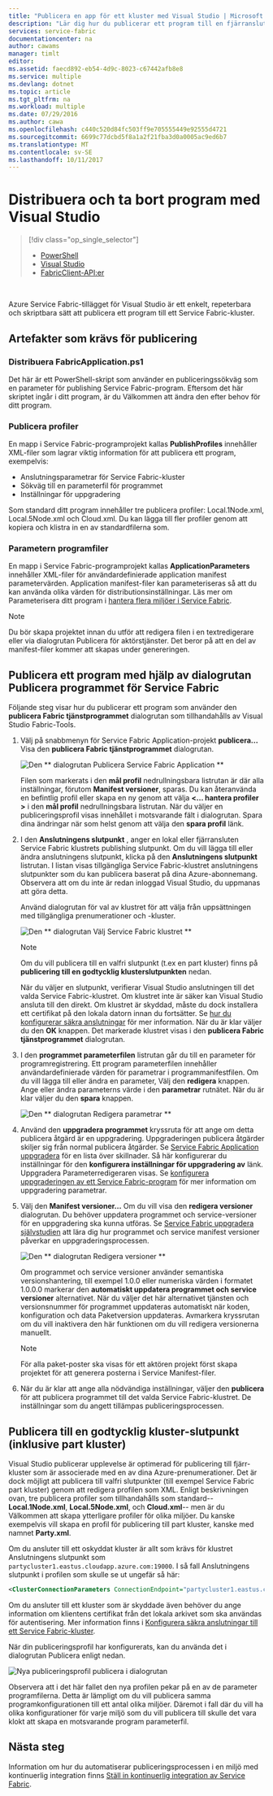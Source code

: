 ```yaml
---
title: "Publicera en app för ett kluster med Visual Studio | Microsoft Docs"
description: "Lär dig hur du publicerar ett program till en fjärransluten service fabric-kluster med hjälp av Visual Studio."
services: service-fabric
documentationcenter: na
author: cawams
manager: timlt
editor: 
ms.assetid: faecd892-eb54-4d9c-8023-c67442afb8e8
ms.service: multiple
ms.devlang: dotnet
ms.topic: article
ms.tgt_pltfrm: na
ms.workload: multiple
ms.date: 07/29/2016
ms.author: cawa
ms.openlocfilehash: c440c520d84fc503ff9e705555449e92555d4721
ms.sourcegitcommit: 6699c77dcbd5f8a1a2f21fba3d0a0005ac9ed6b7
ms.translationtype: MT
ms.contentlocale: sv-SE
ms.lasthandoff: 10/11/2017
---
```

# <a name="deploy-and-remove-applications-using-visual-studio"></a>Distribuera och ta bort program med Visual Studio
> [!div class="op_single_selector"]
> * [PowerShell](service-fabric-deploy-remove-applications.md)
> * [Visual Studio](service-fabric-publish-app-remote-cluster.md)
> * [FabricClient-API:er](service-fabric-deploy-remove-applications-fabricclient.md)
> 
> 

<br/>

Azure Service Fabric-tillägget för Visual Studio är ett enkelt, repeterbara och skriptbara sätt att publicera ett program till ett Service Fabric-kluster.

## <a name="the-artifacts-required-for-publishing"></a>Artefakter som krävs för publicering
### <a name="deploy-fabricapplicationps1"></a>Distribuera FabricApplication.ps1
Det här är ett PowerShell-skript som använder en publiceringssökväg som en parameter för publishing Service Fabric-program. Eftersom det här skriptet ingår i ditt program, är du Välkommen att ändra den efter behov för ditt program.

### <a name="publish-profiles"></a>Publicera profiler
En mapp i Service Fabric-programprojekt kallas **PublishProfiles** innehåller XML-filer som lagrar viktig information för att publicera ett program, exempelvis:

* Anslutningsparametrar för Service Fabric-kluster
* Sökväg till en parameterfil för programmet
* Inställningar för uppgradering

Som standard ditt program innehåller tre publicera profiler: Local.1Node.xml, Local.5Node.xml och Cloud.xml. Du kan lägga till fler profiler genom att kopiera och klistra in en av standardfilerna som.

### <a name="application-parameter-files"></a>Parametern programfiler
En mapp i Service Fabric-programprojekt kallas **ApplicationParameters** innehåller XML-filer för användardefinierade application manifest parametervärden. Application manifest-filer kan parameteriseras så att du kan använda olika värden för distributionsinställningar. Läs mer om Parameterisera ditt program i [hantera flera miljöer i Service Fabric](service-fabric-manage-multiple-environment-app-configuration.md).

> [!NOTE]
> Du bör skapa projektet innan du utför att redigera filen i en textredigerare eller via dialogrutan Publicera för aktörstjänster. Det beror på att en del av manifest-filer kommer att skapas under genereringen.

## <a name="to-publish-an-application-using-the-publish-service-fabric-application-dialog-box"></a>Publicera ett program med hjälp av dialogrutan Publicera programmet för Service Fabric
Följande steg visar hur du publicerar ett program som använder den **publicera Fabric tjänstprogrammet** dialogrutan som tillhandahålls av Visual Studio Fabric-Tools.

1. Välj på snabbmenyn för Service Fabric Application-projekt **publicera...** Visa den **publicera Fabric tjänstprogrammet** dialogrutan.
   
    ![Den ** dialogrutan Publicera Service Fabric Application **][0]
   
    Filen som markerats i den **mål profil** nedrullningsbara listrutan är där alla inställningar, förutom **Manifest versioner**, sparas. Du kan återanvända en befintlig profil eller skapa en ny genom att välja **<... hantera profiler >** i den **mål profil** nedrullningsbara listrutan. När du väljer en publiceringsprofil visas innehållet i motsvarande fält i dialogrutan. Spara dina ändringar när som helst genom att välja den **spara profil** länk.    
2. I den **Anslutningens slutpunkt** , anger en lokal eller fjärransluten Service Fabric klustrets publishing slutpunkt. Om du vill lägga till eller ändra anslutningens slutpunkt, klicka på den **Anslutningens slutpunkt** listrutan. I listan visas tillgängliga Service Fabric-klustret anslutningens slutpunkter som du kan publicera baserat på dina Azure-abonnemang. Observera att om du inte är redan inloggad Visual Studio, du uppmanas att göra detta.
   
    Använd dialogrutan för val av klustret för att välja från uppsättningen med tillgängliga prenumerationer och -kluster.
   
    ![Den ** dialogrutan Välj Service Fabric klustret **][1]
   
   > [!NOTE]
   > Om du vill publicera till en valfri slutpunkt (t.ex en part kluster) finns på **publicering till en godtycklig klusterslutpunkten** nedan.
   > 
   > 
   
    När du väljer en slutpunkt, verifierar Visual Studio anslutningen till det valda Service Fabric-klustret. Om klustret inte är säker kan Visual Studio ansluta till den direkt. Om klustret är skyddad, måste du dock installera ett certifikat på den lokala datorn innan du fortsätter. Se [hur du konfigurerar säkra anslutningar](service-fabric-visualstudio-configure-secure-connections.md) för mer information. När du är klar väljer du den **OK** knappen. Det markerade klustret visas i den **publicera Fabric tjänstprogrammet** dialogrutan.
3. I den **programmet parameterfilen** listrutan går du till en parameter för programregistrering. Ett program parameterfilen innehåller användardefinierade värden för parametrar i programmanifestfilen. Om du vill lägga till eller ändra en parameter, Välj den **redigera** knappen. Ange eller ändra parameterns värde i den **parametrar** rutnätet. När du är klar väljer du den **spara** knappen.
   
    ![Den ** dialogrutan Redigera parametrar **][2]
4. Använd den **uppgradera programmet** kryssruta för att ange om detta publicera åtgärd är en uppgradering. Uppgraderingen publicera åtgärder skiljer sig från normal publicera åtgärder. Se [Service Fabric Application uppgradera](service-fabric-application-upgrade.md) för en lista över skillnader. Så här konfigurerar du inställningar för den **konfigurera inställningar för uppgradering av** länk. Uppgradera Parameterredigeraren visas. Se [konfigurera uppgraderingen av ett Service Fabric-program](service-fabric-visualstudio-configure-upgrade.md) för mer information om uppgradering parametrar.
5. Välj den **Manifest versioner...** Om du vill visa den **redigera versioner** dialogrutan. Du behöver uppdatera programmet och service-versioner för en uppgradering ska kunna utföras. Se [Service Fabric uppgradera självstudien](service-fabric-application-upgrade-tutorial.md) att lära dig hur programmet och service manifest versioner påverkar en uppgraderingsprocessen.
   
    ![Den ** dialogrutan Redigera versioner **][3]
   
    Om programmet och service versioner använder semantiska versionshantering, till exempel 1.0.0 eller numeriska värden i formatet 1.0.0.0 markerar den **automatiskt uppdatera programmet och service versioner** alternativet. När du väljer det här alternativet tjänsten och versionsnummer för programmet uppdateras automatiskt när koden, konfiguration och data Paketversion uppdateras. Avmarkera kryssrutan om du vill inaktivera den här funktionen om du vill redigera versionerna manuellt.
   
   > [!NOTE]
   > För alla paket-poster ska visas för ett aktören projekt först skapa projektet för att generera posterna i Service Manifest-filer.
   > 
   > 
6. När du är klar att ange alla nödvändiga inställningar, väljer den **publicera** för att publicera programmet till det valda Service Fabric-klustret. De inställningar som du angett tillämpas publiceringsprocessen.

## <a name="publish-to-an-arbitrary-cluster-endpoint-including-party-clusters"></a>Publicera till en godtycklig kluster-slutpunkt (inklusive part kluster)
Visual Studio publicerar upplevelse är optimerad för publicering till fjärr-kluster som är associerade med en av dina Azure-prenumerationer. Det är dock möjligt att publicera till valfri slutpunkter (till exempel Service Fabric part kluster) genom att redigera profilen som XML. Enligt beskrivningen ovan, tre publicera profiler som tillhandahålls som standard--**Local.1Node.xml**, **Local.5Node.xml**, och **Cloud.xml**-- men är du Välkommen att skapa ytterligare profiler för olika miljöer. Du kanske exempelvis vill skapa en profil för publicering till part kluster, kanske med namnet **Party.xml**.

Om du ansluter till ett oskyddat kluster är allt som krävs för klustret Anslutningens slutpunkt som `partycluster1.eastus.cloudapp.azure.com:19000`. I så fall Anslutningens slutpunkt i profilen som skulle se ut ungefär så här:

```XML
<ClusterConnectionParameters ConnectionEndpoint="partycluster1.eastus.cloudapp.azure.com:19000" />
```

  Om du ansluter till ett kluster som är skyddade även behöver du ange information om klientens certifikat från det lokala arkivet som ska användas för autentisering. Mer information finns i [Konfigurera säkra anslutningar till ett Service Fabric-kluster](service-fabric-visualstudio-configure-secure-connections.md).

  När din publiceringsprofil har konfigurerats, kan du använda det i dialogrutan Publicera enligt nedan.

  ![Nya publiceringsprofil publicera i dialogrutan][4]

  Observera att i det här fallet den nya profilen pekar på en av de parameter programfilerna. Detta är lämpligt om du vill publicera samma programkonfigurationen till ett antal olika miljöer. Däremot i fall där du vill ha olika konfigurationer för varje miljö som du vill publicera till skulle det vara klokt att skapa en motsvarande program parameterfil.

## <a name="next-steps"></a>Nästa steg
Information om hur du automatiserar publiceringsprocessen i en miljö med kontinuerlig integration finns [Ställ in kontinuerlig integration av Service Fabric](service-fabric-set-up-continuous-integration.md).

[0]: ./media/service-fabric-publish-app-remote-cluster/PublishDialog.png
[1]: ./media/service-fabric-publish-app-remote-cluster/SelectCluster.png
[2]: ./media/service-fabric-publish-app-remote-cluster/EditParams.png
[3]: ./media/service-fabric-publish-app-remote-cluster/EditVersions.png
[4]: ./media/service-fabric-publish-app-remote-cluster/publish-to-party-cluster.png
